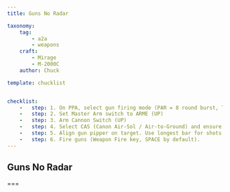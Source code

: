 ```yaml
---
title: Guns No Radar

taxonomy:
    tag:
        - a2a
        - weapons
    craft:
        - Mirage
        - M-2000C
    author: Chuck

template: chucklist


checklist:
    -   step: 1. On PPA, select gun firing mode (PAR = 8 round burst, TOT = continuous fire)
    -   step: 2. Set Master Arm switch to ARME (UP)
    -   step: 3. Arm Cannon Switch (UP)
    -   step: 4. Select CAS (Canon Air-Sol / Air-to-Ground) and ensure it is in Air-to-Air mode by pressing “C (A-A Gun Select)” (as shown) or KL2 for Air-to-Ground by pressing the CAS button on PCA.
    -   step: 5. Align gun pipper on target. Use longest bar for shots from 300 meters and shortest bar for shots from 600 meters.
    -   step: 6. Fire guns (Weapon Fire key, SPACE by default).
---
```


## Guns No Radar

===
